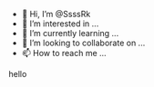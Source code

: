 - 👋 Hi, I’m @SsssRk
- 👀 I’m interested in ...
- 🌱 I’m currently learning ...
- 💞️ I’m looking to collaborate on ...
- 📫 How to reach me ...

<!---
SsssRk/SsssRk is a ✨ special ✨ repository because its `README.md` (this file) appears on your GitHub profile.
You can click the Preview link to take a look at your changes.
--->
hello
